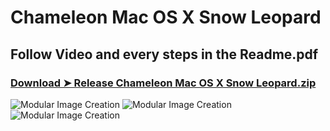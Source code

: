 # Chameleon Mac OS X Snow Leopard
## Follow Video and every steps in the Readme.pdf
### [Download ➤ Release Chameleon Mac OS X Snow Leopard.zip](https://github.com/chris1111/Chameleon-Mac-OS-X-Snow-Leopard/releases/tag/V1)

![Modular Image Creation](https://i62.servimg.com/u/f62/18/50/18/69/untitl14.jpg)
![Modular Image Creation](https://i62.servimg.com/u/f62/18/50/18/69/1captu39.png)
![Modular Image Creation](https://i62.servimg.com/u/f62/18/50/18/69/captur51.jpg)
